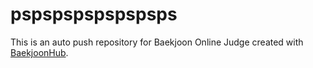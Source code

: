 # pspspspspspspsps
This is an auto push repository for Baekjoon Online Judge created with [BaekjoonHub](https://github.com/BaekjoonHub/BaekjoonHub).
